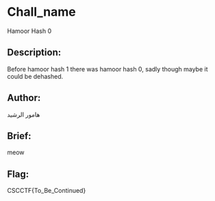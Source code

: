 # Chall_name

Hamoor Hash 0

## Description:

Before hamoor hash 1 there was hamoor hash 0, sadly though maybe it could be dehashed.

## Author:

هامور الرشيد

## Brief:

meow

## Flag:

CSCCTF{To_Be_Continued}
